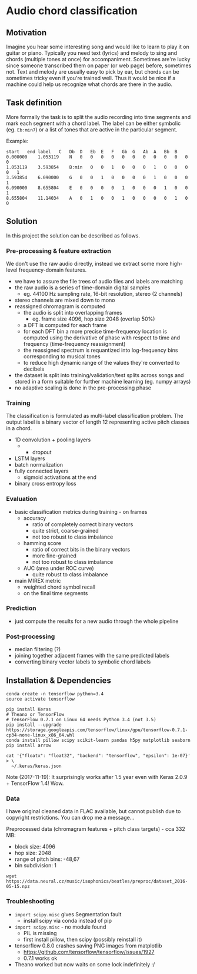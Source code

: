 # Audio chord classification

## Motivation

Imagine you hear some interesting song and would like to learn to play it on guitar or piano. Typically you need text (lyrics) and melody to sing and chords (multiple tones at once) for accompaniment. Sometimes are're lucky since someone transcribed them on paper (or web page) before, sometimes not. Text and melody are usually easy to pick by ear, but chords can be sometimes tricky even if you're trained well. Thus it would be nice if a machine could help us recognize what chords are there in the audio.

## Task definition

More formally the task is to split the audio recording into time segments and mark each segment with a chord label. The label can be either symbolic (eg. `Eb:min7`) or a list of tones that are active in the particular segment.

Example:

```
start	end	label	C	Db	D	Eb	E	F	Gb	G	Ab	A	Bb	B
0.000000	1.053119	N	0	0	0	0	0	0	0	0	0	0	0	0
1.053119	3.593854	B:min	0	0	1	0	0	0	1	0	0	0	0	1
3.593854	6.090000	G	0	0	1	0	0	0	0	1	0	0	0	1
6.090000	8.655804	E	0	0	0	0	1	0	0	0	1	0	0	1
8.655804	11.14034	A	0	1	0	0	1	0	0	0	0	1	0	0
```

## Solution

In this project the solution can be described as follows.

### Pre-processing & feature extraction

We don't use the raw audio directly, instead we extract some more high-level frequency-domain features.

- we have to assure the file trees of audio files and labels are matching
- the raw audio is a series of time-domain digital samples
  - eg. 44100 Hz sampling rate, 16-bit resolution, stereo (2 channels)
- stereo channels are mixed down to mono
- reassigned chromagram is computed
  - the audio is split into overlapping frames
    - eg. frame size 4096, hop size 2048 (overlap 50%)
  - a DFT is computed for each frame
  - for each DFT bin a more precise time-frequency location is computed using the derivative of phase with respect to time and frequency (time-frequency reassignment)
  - the reassigned spectrum is requantized into log-frequency bins corresponding to musical tones
  - to reduce high dynamic range of the values they're converted to decibels
- the dataset is split into training/validation/test splits across songs and stored in a form suitable for further machine learning (eg. numpy arrays)
- no adaptive scaling is done in the pre-processing phase

### Training

The classification is formulated as multi-label classification problem. The output label is a binary vector of length 12 representing active pitch classes in a chord.

- 1D convolution + pooling layers
  - + dropout
- LSTM layers
- batch normalization
- fully connected layers
  - sigmoid activations at the end
- binary cross entropy loss

### Evaluation

- basic classification metrics during training - on frames
  - accuracy
    - ratio of completely correct binary vectors
    - quite strict, coarse-grained
    - not too robust to class imbalance
  - hamming score
    - ratio of correct bits in the binary vectors
    - more fine-grained
    - not too robust to class imbalance
  - AUC (area under ROC curve)
    - quite robust to class imbalance
- main MIREX metric
  - weighted chord symbol recall
  - on the final time segments

### Prediction

- just compute the results for a new audio through the whole pipeline

### Post-processing

- median filtering (?)
- joining together adjacent frames with the same predicted labels
- converting binary vector labels to symbolic chord labels

## Installation & Dependencies

```
conda create -n tensorflow python=3.4
source activate tensorflow

pip install Keras
# Theano or TensorFlow
# TensorFlow 0.7.1 on Linux 64 needs Python 3.4 (not 3.5)
pip install --upgrade https://storage.googleapis.com/tensorflow/linux/gpu/tensorflow-0.7.1-cp34-none-linux_x86_64.whl
conda install pillow scipy scikit-learn pandas h5py matplotlib seaborn
pip install arrow

cat '{"floatx": "float32", "backend": "tensorflow", "epsilon": 1e-07}' > \
  ~/.keras/keras.json
```

Note (2017-11-19): It surprisingly works after 1.5 year even with Keras 2.0.9 + TensorFlow 1.4! Wow.

### Data

I have original cleaned data in FLAC available, but cannot publish due to copyright restrictions. You can drop me a message...

Preprocessed data (chromagram features + pitch class targets) - cca 332 MB:

- block size: 4096
- hop size: 2048
- range of pitch bins: -48,67
- bin subdivision: 1

```shell
wget https://data.neural.cz/music/isophonics/beatles/preproc/dataset_2016-05-15.npz
```

### Troubleshooting

- `import scipy.misc` gives Segmentation fault
  - install scipy via conda instead of pip
- `import scipy.misc` - no module found
  - PIL is missing
  - first install pillow, then scipy (possibly reinstall it)
- tensorflow 0.8.0 crashes saving PNG images from matplotlib
  - https://github.com/tensorflow/tensorflow/issues/1927
  - 0.7.1 works ok
- Theano worked but now waits on some lock indefinitely :/
